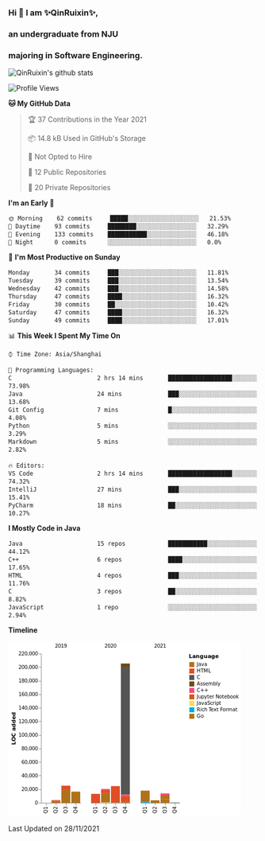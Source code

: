 <!--
**QinRuixin/QinRuixin** is a ✨ _special_ ✨ repository because its `README.md` (this file) appears on your GitHub profile.

Here are some ideas to get you started:

- 🔭 I’m currently working on ...
- 🌱 I’m currently learning ...
- 👯 I’m looking to collaborate on ...
- 🤔 I’m looking for help with ...
- 💬 Ask me about ...
- 📫 How to reach me: ...
- 😄 Pronouns: ...
- ⚡ Fun fact: ...
-->


### Hi 👋 I am ✨QinRuixin✨, 
### an undergraduate from NJU
### majoring in Software Engineering.

![QinRuixin's github stats](https://github-readme-stats.vercel.app/api?username=QinRuixin)

<!--START_SECTION:waka-->
![Profile Views](http://img.shields.io/badge/Profile%20Views-2-blue)

**🐱 My GitHub Data** 

> 🏆 37 Contributions in the Year 2021
 > 
> 📦 14.8 kB Used in GitHub's Storage 
 > 
> 🚫 Not Opted to Hire
 > 
> 📜 12 Public Repositories 
 > 
> 🔑 20 Private Repositories  
 > 
**I'm an Early 🐤** 

```text
🌞 Morning    62 commits     █████░░░░░░░░░░░░░░░░░░░░   21.53% 
🌆 Daytime    93 commits     ████████░░░░░░░░░░░░░░░░░   32.29% 
🌃 Evening    133 commits    ███████████░░░░░░░░░░░░░░   46.18% 
🌙 Night      0 commits      ░░░░░░░░░░░░░░░░░░░░░░░░░   0.0%

```
📅 **I'm Most Productive on Sunday** 

```text
Monday       34 commits     ███░░░░░░░░░░░░░░░░░░░░░░   11.81% 
Tuesday      39 commits     ███░░░░░░░░░░░░░░░░░░░░░░   13.54% 
Wednesday    42 commits     ███░░░░░░░░░░░░░░░░░░░░░░   14.58% 
Thursday     47 commits     ████░░░░░░░░░░░░░░░░░░░░░   16.32% 
Friday       30 commits     ██░░░░░░░░░░░░░░░░░░░░░░░   10.42% 
Saturday     47 commits     ████░░░░░░░░░░░░░░░░░░░░░   16.32% 
Sunday       49 commits     ████░░░░░░░░░░░░░░░░░░░░░   17.01%

```


📊 **This Week I Spent My Time On** 

```text
⌚︎ Time Zone: Asia/Shanghai

💬 Programming Languages: 
C                        2 hrs 14 mins       ██████████████████░░░░░░░   73.98% 
Java                     24 mins             ███░░░░░░░░░░░░░░░░░░░░░░   13.68% 
Git Config               7 mins              █░░░░░░░░░░░░░░░░░░░░░░░░   4.08% 
Python                   5 mins              ░░░░░░░░░░░░░░░░░░░░░░░░░   3.29% 
Markdown                 5 mins              ░░░░░░░░░░░░░░░░░░░░░░░░░   2.82%

🔥 Editors: 
VS Code                  2 hrs 14 mins       ██████████████████░░░░░░░   74.32% 
IntelliJ                 27 mins             ███░░░░░░░░░░░░░░░░░░░░░░   15.41% 
PyCharm                  18 mins             ██░░░░░░░░░░░░░░░░░░░░░░░   10.27%

```

**I Mostly Code in Java** 

```text
Java                     15 repos            ███████████░░░░░░░░░░░░░░   44.12% 
C++                      6 repos             ████░░░░░░░░░░░░░░░░░░░░░   17.65% 
HTML                     4 repos             ███░░░░░░░░░░░░░░░░░░░░░░   11.76% 
C                        3 repos             ██░░░░░░░░░░░░░░░░░░░░░░░   8.82% 
JavaScript               1 repo              ░░░░░░░░░░░░░░░░░░░░░░░░░   2.94%

```


**Timeline**

![Chart not found](https://raw.githubusercontent.com/QinRuixin/QinRuixin/main/charts/bar_graph.png) 


 Last Updated on 28/11/2021
<!--END_SECTION:waka-->
